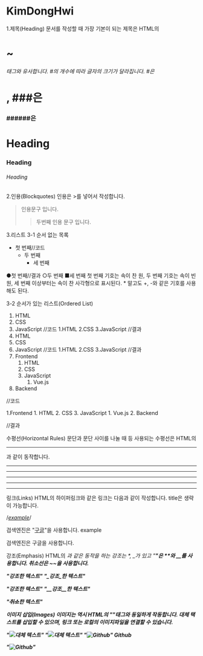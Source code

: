 # KimDongHwi

1.제목(Heading)
문서를 작성할 때 가장 기본이 되는 제목은 HTML의 <h1>~<h6> 태그와 유사합니다. #의 개수에 따라 글자의 크기가 달라집니다. 
#은 <h1>, ###은 <h3> ######은 <h6> 

# Heading
### Heading
###### Heading



2.인용(Blockquotes)
인용은 >를 넣어서 작성합니다.


> 인용문구 입니다.
>> 두번째 인용 문구 입니다.



3.리스트
3-1 순서 없는 목록
* 첫 번째//코드
    * 두 번째
      * 세 번째
      
      
●첫 번째//결과
    ○두 번째
      ■세 번째
첫 번째 기호는 속이 찬 원, 두 번째 기호는 속이 빈 원, 세 번째 이상부터는 속이 찬 사각형으로 표시된다. * 말고도 +, -와 같은 기호를 사용해도 된다.


3-2
순서가 있는 리스트(Ordered List)
1. HTML
2. CSS
3. JavaScript
//코드
1.HTML
2.CSS
3.JavaScript
//결과
1. HTML
1. CSS
1. JavaScript
//코드
1.HTML
2.CSS
3.JavaScript
//결과
1. Frontend
    1. HTML
    2. CSS
    3. JavaScript
        1. Vue.js
2. Backend

//코드

1.Frontend
    1. HTML
    2. CSS
    3. JavaScript
        1. Vue.js
2. Backend

//결과

수평선(Horizontal Rules)
문단과 문단 사이를 나눌 때 등 사용되는 수평선은 HTML의 <hr />과 같이 동작합니다.

* * *
***
*****
- - -
---------------------------------------




링크(Links)
HTML의 하이퍼링크와 같은 링크는 다음과 같이 작성합니다. title은 생략이 가능합니다.

/*[example](http://example.com "title")*/

검색엔진은 "[구글](https://www.google.com "구글")"을 사용합니다.
example

검색엔진은 구글을 사용합니다.





강조(Emphasis)
HTML의 <em>과 같은 동작을 하는 강조는 *, _가 있고 "<strong>"은 **와 __를 사용합니다. 취소선은 ~~을 사용합니다.

"*강조*한 텍스트"
"_강조_한 텍스트"


"**강조**한 텍스트"
"__강조__한 텍스트"


"~~취소~~한 텍스트"






이미지 삽입(Images)
이미지는 역시 HTML의 "<img>"태그와 동일하게 작동합니다. 대체 택스트를 삽입할 수 있으며, 링크 또는 로컬의 이미지파일을 연결할 수 있습니다.

"![대체 텍스트](/경로/example.jpg)"
"![대체 텍스트](링크)"
"![Github](./public/img/3/github.png)"
Github

"![Github](http://cfs7.tistory.com/upload_control/download.blog?fhandle=YmxvZzgyMzM1QGZzNy50aXN0b3J5LmNvbTovYXR0YWNoLzAvMDYwMDAwMDAwMDAwLmpwZw%3D%3D)"

